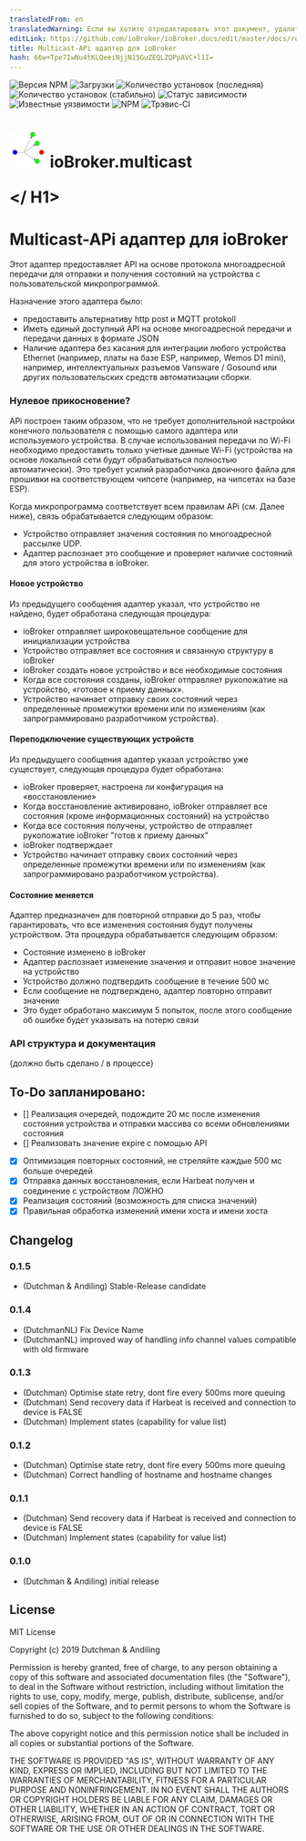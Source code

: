 ```yaml
---
translatedFrom: en
translatedWarning: Если вы хотите отредактировать этот документ, удалите поле «translationFrom», в противном случае этот документ будет снова автоматически переведен
editLink: https://github.com/ioBroker/ioBroker.docs/edit/master/docs/ru/adapterref/iobroker.multicast/README.md
title: Multicast-APi адаптер для ioBroker
hash: 66w+Tpe7IwNu4tKLQeeiNjjN15GuZEQLZQPpAVC+l1I=
---
```

![Версия NPM](http://img.shields.io/npm/v/iobroker.multicast.svg)
![Загрузки](https://img.shields.io/npm/dm/iobroker.multicast.svg)
![Количество установок (последняя)](http://iobroker.live/badges/multicast-installed.svg)
![Количество установок (стабильно)](http://iobroker.live/badges/multicast-stable.svg)
![Статус зависимости](https://img.shields.io/david/iobroker-community-adapters/iobroker.multicast.svg)
![Известные уязвимости](https://snyk.io/test/github/iobroker-community-adapters/ioBroker.multicast/badge.svg)
![NPM](https://nodei.co/npm/iobroker.multicast.png?downloads=true)
![Трэвис-CI](http://img.shields.io/travis/iobroker-community-adapters/ioBroker.multicast/master.svg)

<h1>

<img  src="admin/multicast.png"  width="64"/> ioBroker.multicast

</ H1>

# Multicast-APi адаптер для ioBroker
Этот адаптер предоставляет API на основе протокола многоадресной передачи для отправки и получения состояний на устройства с пользовательской микропрограммой.

Назначение этого адаптера было:

* предоставить альтернативу http post и MQTT protokoll
* Иметь единый доступный API на основе многоадресной передачи и передачи данных в формате JSON
* Наличие адаптера без касания для интеграции любого устройства Ethernet (например, платы на базе ESP, например, Wemos D1 mini), например, интеллектуальных разъемов Vansware / Gosound или других пользовательских средств автоматизации сборки.

### Нулевое прикосновение?
APi построен таким образом, что не требует дополнительной настройки конечного пользователя с помощью самого адаптера или используемого устройства.
В случае использования передачи по Wi-Fi необходимо предоставить только учетные данные Wi-Fi (устройства на основе локальной сети будут обрабатываться полностью автоматически).
Это требует усилий разработчика двоичного файла для прошивки на соответствующем чипсете (например, на чипсетах на базе ESP).

Когда микропрограмма соответствует всем правилам APi (см. Далее ниже), связь обрабатывается следующим образом:

* Устройство отправляет значения состояния по многоадресной рассылке UDP.
* Адаптер распознает это сообщение и проверяет наличие состояний для этого устройства в ioBroker.

#### Новое устройство
Из предыдущего сообщения адаптер указал, что устройство не найдено, будет обработана следующая процедура:

* ioBroker отправляет широковещательное сообщение для инициализации устройства
* Устройство отправляет все состояния и связанную структуру в ioBroker
* ioBroker создать новое устройство и все необходимые состояния
* Когда все состояния созданы, ioBroker отправляет рукопожатие на устройство, «готовое к приему данных».
* Устройство начинает отправку своих состояний через определенные промежутки времени или по изменениям (как запрограммировано разработчиком устройства).

#### Переподключение существующих устройств
Из предыдущего сообщения адаптер указал устройство уже существует, следующая процедура будет обработана:

* ioBroker проверяет, настроена ли конфигурация на «восстановление»
* Когда восстановление активировано, ioBroker отправляет все состояния (кроме информационных состояний) на устройство
* Когда все состояния получены, устройство de отправляет рукопожатие ioBroker "готов к приему данных"
* ioBroker подтверждает
* Устройство начинает отправку своих состояний через определенные промежутки времени или по изменениям (как запрограммировано разработчиком устройства).

#### Состояние меняется
Адаптер предназначен для повторной отправки до 5 раз, чтобы гарантировать, что все изменения состояния будут получены устройством. Эта процедура обрабатывается следующим образом:

* Состояние изменено в ioBroker
* Адаптер распознает изменение значения и отправит новое значение на устройство
* Устройство должно подтвердить сообщение в течение 500 мс
* Если сообщение не подтверждено, адаптер повторно отправит значение
* Это будет обработано максимум 5 попыток, после этого сообщение об ошибке будет указывать на потерю связи

### API структура и документация
{должно быть сделано / в процессе}

## To-Do запланировано:
* [] Реализация очередей, подождите 20 мс после изменения состояния устройства и отправки массива со всеми обновлениями состояния
* [] Реализовать значение expire с помощью API
* [x] Оптимизация повторных состояний, не стреляйте каждые 500 мс больше очередей
* [x] Отправка данных восстановления, если Harbeat получен и соединение с устройством ЛОЖНО
* [x] Реализация состояний (возможность для списка значений)
* [x] Правильная обработка изменений имени хоста и имени хоста

## Changelog

### 0.1.5
* (Dutchman & Andiling) Stable-Release candidate

### 0.1.4
* (DutchmanNL) Fix Device Name
* (DutchmanNL) improved way of handling info channel values compatible with old firmware

### 0.1.3
* (Dutchman) Optimise state retry, dont fire every 500ms more queuing
* (Dutchman) Send recovery data if Harbeat is received and connection to device is FALSE
* (Dutchman) Implement states (capability for value list)

### 0.1.2
* (Dutchman) Optimise state retry, dont fire every 500ms more queuing
* (Dutchman) Correct handling of hostname and hostname changes

### 0.1.1
* (Dutchman) Send recovery data if Harbeat is received and connection to device is FALSE
* (Dutchman) Implement states (capability for value list)


### 0.1.0

* (Dutchman & Andiling) initial release

## License

MIT License

Copyright (c) 2019 Dutchman & Andiling

Permission is hereby granted, free of charge, to any person obtaining a copy
of this software and associated documentation files (the "Software"), to deal
in the Software without restriction, including without limitation the rights
to use, copy, modify, merge, publish, distribute, sublicense, and/or sell
copies of the Software, and to permit persons to whom the Software is
furnished to do so, subject to the following conditions:

The above copyright notice and this permission notice shall be included in all
copies or substantial portions of the Software.

THE SOFTWARE IS PROVIDED "AS IS", WITHOUT WARRANTY OF ANY KIND, EXPRESS OR
IMPLIED, INCLUDING BUT NOT LIMITED TO THE WARRANTIES OF MERCHANTABILITY,
FITNESS FOR A PARTICULAR PURPOSE AND NONINFRINGEMENT. IN NO EVENT SHALL THE
AUTHORS OR COPYRIGHT HOLDERS BE LIABLE FOR ANY CLAIM, DAMAGES OR OTHER
LIABILITY, WHETHER IN AN ACTION OF CONTRACT, TORT OR OTHERWISE, ARISING FROM,
OUT OF OR IN CONNECTION WITH THE SOFTWARE OR THE USE OR OTHER DEALINGS IN THE
SOFTWARE.